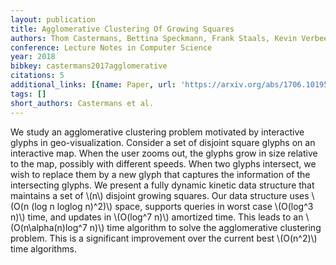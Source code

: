 ```yaml
---
layout: publication
title: Agglomerative Clustering Of Growing Squares
authors: Thom Castermans, Bettina Speckmann, Frank Staals, Kevin Verbeek
conference: Lecture Notes in Computer Science
year: 2018
bibkey: castermans2017agglomerative
citations: 5
additional_links: [{name: Paper, url: 'https://arxiv.org/abs/1706.10195'}]
tags: []
short_authors: Castermans et al.
---
```

We study an agglomerative clustering problem motivated by interactive glyphs
in geo-visualization. Consider a set of disjoint square glyphs on an
interactive map. When the user zooms out, the glyphs grow in size relative to
the map, possibly with different speeds. When two glyphs intersect, we wish to
replace them by a new glyph that captures the information of the intersecting
glyphs.
  We present a fully dynamic kinetic data structure that maintains a set of \\(n\\)
disjoint growing squares. Our data structure uses \\(O(n (log n loglog n)^2)\\)
space, supports queries in worst case \\(O(log^3 n)\\) time, and updates in
\\(O(log^7 n)\\) amortized time. This leads to an \\(O(n\alpha(n)log^7 n)\\) time
algorithm to solve the agglomerative clustering problem. This is a significant
improvement over the current best \\(O(n^2)\\) time algorithms.